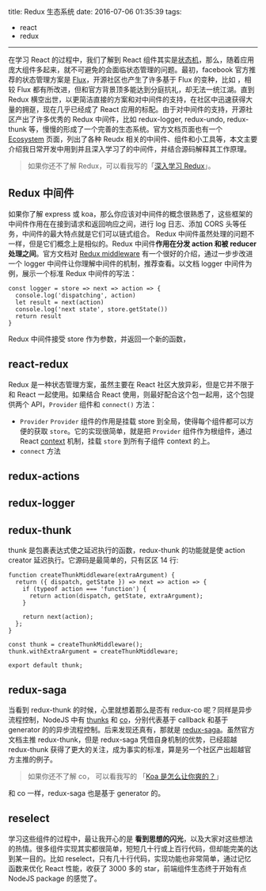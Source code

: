 title: Redux 生态系统
date: 2016-07-06 01:35:39
tags:
- react
- redux
---
在学习 React 的过程中，我们了解到 React 组件其实是[状态机](https://github.com/nixzhu/dev-blog/blob/master/2015-04-23-state-machine.md)，那么，随着应用庞大组件多起来，就不可避免的会面临状态管理的问题。最初，facebook 官方推荐的状态管理方案是 [Flux](https://facebook.github.io/flux)，开源社区也产生了许多基于 Flux 的变种，比如 ，相较 Flux 都有所改进，但和官方背景顶多能达到分庭抗礼，却无法一统江湖。直到 Redux 横空出世，以更简洁直接的方案和对中间件的支持，在社区中迅速获得大量的拥趸，现在几乎已经成了 React 应用的标配。由于对中间件的支持，开源社区产出了许多优秀的 Redux 中间件，比如 redux-logger, redux-undo, redux-thunk 等，慢慢的形成了一个完善的生态系统。官方文档页面也有一个 [Ecosystem](http://redux.js.org/docs/introduction/Ecosystem.html) 页面，列出了各种 Reudx 相关的中间件、组件和小工具等，本文主要介绍我日常开发中用到并且深入学习了的中间件，并结合源码解释其工作原理。

> 如果你还不了解 Redux，可以看我写的「[深入学习 Redux](/2016/01/25/dive-into-redux/)」。

<!-- more -->
## Redux 中间件

如果你了解 express 或 koa，那么你应该对中间件的概念很熟悉了，这些框架的中间件作用在在接到请求和返回响应之间，进行 log 日志、添加 CORS 头等任务，中间件的最大特点就是它们可以链式组合。 Redux 中间件虽然处理的问题不一样，但是它们概念上是相似的。Redux 中间件**作用在分发 action 和被 reducer 处理之间**。官方文档对 [Redux middleware](http://redux.js.org/docs/advanced/Middleware.html) 有一个很好的介绍，通过一步步改进一个 logger 中间件让你理解中间件的机制，推荐查看。以文档 logger 中间件为例，展示一个标准 Redux 中间件的写法：

```
const logger = store => next => action => {
  console.log('dispatching', action)
  let result = next(action)
  console.log('next state', store.getState())
  return result
}
```

Redux 中间件接受 store 作为参数，并返回一个新的函数，

## react-redux

Redux 是一种状态管理方案，虽然主要在 React 社区大放异彩，但是它并不限于和 React 一起使用。如果结合 React 使用，则最好配合这个包一起用，这个包提供两个 API，`Provider` 组件和 `connect()` 方法：

- `Provider`
`Provider` 组件的作用是挂载 store 到全局，使得每个组件都可以方便的获取 `store`。它的实现很简单，就是把 `Provider` 组件作为根组件，通过 React [context](https://facebook.github.io/react/docs/context.html) 机制，挂载 `store` 到所有子组件 context 的上。
- `connect` 方法

## redux-actions

## redux-logger

## redux-thunk

thunk 是包裹表达式使之延迟执行的函数，redux-thunk 的功能就是使 action creator 延迟执行。它源码是最简单的，只有区区 14 行:

```
function createThunkMiddleware(extraArgument) {
  return ({ dispatch, getState }) => next => action => {
    if (typeof action === 'function') {
      return action(dispatch, getState, extraArgument);
    }

    return next(action);
  };
}

const thunk = createThunkMiddleware();
thunk.withExtraArgument = createThunkMiddleware;

export default thunk;
```

## redux-saga

当看到 redux-thunk 的时候，心里就想着那么是否有 redux-co 呢？同样是异步流程控制，NodeJS 中有 [thunks](https://github.com/thunks/thunks) 和 [co](https://github.com/tj/co)，分别代表基于 callback 和基于 generator 的的异步流程控制。后来发现还真有，那就是 [redux-saga](https://github.com/yelouafi/redux-saga)。虽然官方文档主推 redux-thunk，但是 redux-saga 凭借自身机制的优势，已经超越 redux-thunk 获得了更大的关注，成为事实的标准，算是另一个社区产出超越官方主推的例子。

> 如果你还不了解 co， 可以看我写的 「[Koa 是怎么让你爽的？](/2016/06/17/dive-into-koa/)」

和 co 一样，redux-saga 也是基于 generator 的。

## reselect

学习这些组件的过程中，最让我开心的是 **看到思想的闪光**，以及大家对这些想法的热情。很多组件实现其实都很简单，短短几十行或上百行代码，但却能完美的达到某一目的。比如 reselect，只有几十行代码，实现功能也非常简单，通过记忆函数来优化 React 性能，收获了 3000 多的 star，前端组件生态终于开始有点 NodeJS package 的感觉了。
